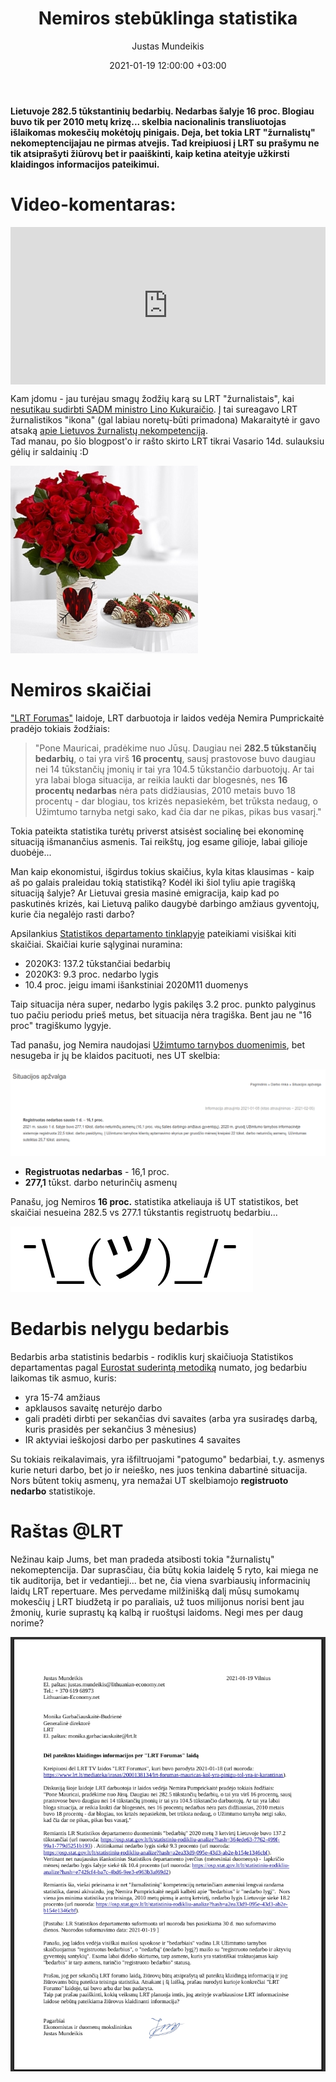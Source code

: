 ﻿---
title: "Nemiros stebūklinga statistika"
date: 2021-01-19 12:00:00 +03:00
author: Justas Mundeikis
layout: post
comments: true
citation: true
image:  /assets/2021/01/19/ban800.jpeg
thumbnail: /assets/2021/01/19/thumb.ban.jpeg
categories:
  - Videokomentaras
tags:
  - Statistika
  - LRT

---

**Lietuvoje 282.5 tūkstantinių bedarbių. Nedarbas šalyje 16 proc. Blogiau buvo tik per 2010 metų krizę... skelbia nacionalinis transliuotojas išlaikomas mokesčių mokėtojų pinigais. Deja, bet tokia LRT "žurnalistų" nekomeptencijajau ne pirmas atvejis. Tad kreipiuosi į LRT su prašymu ne tik atsiprašyti žiūrovų bet ir paaiškinti, kaip ketina ateityje užkirsti klaidingos informacijos pateikimui.**<!--more-->

# Video-komentaras:

<div style="position: relative; overflow: hidden; padding-top: 50%;"><iframe style="position: absolute; top: 0;left: 0; width: 100%; height: 100%;border: 0;" src="https://www.youtube.com/embed/EApZttCQgKM"  frameborder='0' scrolling='no' allowfullscreen></iframe></div>


Kam įdomu - jau turėjau smagų žodžių karą su LRT "žurnalistais", kai [nesutikau sudirbti SADM ministro Lino Kukuraičio](https://lithuanian-economy.net/2019/01/30/kodel-nesutikau-sudirbt-l-kukuraicio-per-lrt-laida-dienos-tema/). Į tai sureagavo LRT žurnalistikos "ikona" (gal labiau  noretų-būti primadona) Makaraitytė ir gavo atsaką [apie Lietuvos žurnalistų nekompetenciją](https://lithuanian-economy.net/2019/02/02/atsakymas-indrei-makaraitytei/).  
Tad manau, po šio blogpost'o ir rašto skirto LRT tikrai Vasario 14d. sulauksiu gėlių ir saldainių :D

![](/assets/2021/01/19/valentin.jpeg)


# Nemiros skaičiai

["LRT Forumas"](https://www.lrt.lt/mediateka/irasas/2000138134/lrt-forumas-mauricas-kol-yra-pinigu-tol-yra-ir-karantinas) laidoje, LRT darbuotoja ir laidos vedėja Nemira Pumprickaitė pradėjo tokiais žodžiais:

>"Pone Mauricai, pradėkime nuo Jūsų. Daugiau nei **282.5 tūkstančių bedarbių**, o tai yra virš **16 procentų**, sausį prastovose buvo daugiau nei 14 tūkstančių įmonių ir tai yra 104.5 tūkstančio darbuotojų. Ar tai yra labai bloga situacija, ar reikia laukti dar blogesnės, nes **16 procentų nedarbas** nėra pats didžiausias, 2010 metais buvo 18 procentų - dar blogiau, tos krizės nepasiekėm, bet trūksta nedaug, o Užimtumo tarnyba netgi sako, kad čia dar ne pikas, pikas bus vasarį."

Tokia pateikta statistika turėtų priverst atsisėst socialinę bei ekonominę situaciją išmanančius asmenis. Tai reikštų, jog esame gilioje, labai gilioje duobėje...

Man kaip ekonomistui, išgirdus tokius skaičius, kyla kitas klausimas - kaip aš po galais praleidau tokią statistiką? Kodėl iki šiol tyliu apie tragišką situaciją šalyje? Ar Lietuvai gresia masinė emigracija, kaip kad po paskutinės krizės, kai Lietuvą paliko daugybė darbingo amžiaus gyventojų, kurie čia negalėjo rasti darbo?

Apsilankius [Statistikos departamento tinklapyje](https://osp.stat.gov.lt/pagrindiniai-salies-rodikliai) pateikiami visiškai kiti skaičiai. Skaičiai kurie sąlyginai nuramina:

* 2020K3: 137.2 tūkstančiai bedarbių
* 2020K3: 9.3 proc. nedarbo lygis
* 10.4 proc. jeigu imami išankstiniai 2020M11 duomenys

Taip situacija nėra super, nedarbo lygis pakilęs 3.2 proc. punkto palyginus tuo pačiu periodu prieš metus, bet situacija nėra tragiška. Bent jau ne "16 proc" tragiškumo lygyje.

Tad panašu, jog Nemira naudojasi [Užimtumo tarnybos duomenimis](https://uzt.lt/darbo-rinka/situacijos-apzvalga/), bet nesugeba ir jų be klaidos pacituoti, nes UT skelbia:

![](/assets/2021/01/19/UT.png)

* **Registruotas nedarbas** - 16,1 proc.
* **277,1** tūkst. darbo neturinčių asmenų

Panašu, jog Nemiros **16 proc.** statistika atkeliauja iš UT statistikos, bet skaičiai nesueina 282.5 vs 277.1 tūkstantis registruotų bedarbiu...

![](/assets/2021/01/19/whatever.png)


# Bedarbis nelygu bedarbis

Bedarbis arba statistinis bedarbis - rodiklis kurį skaičiuoja Statistikos departamentas pagal [Eurostat suderintą metodiką](https://ec.europa.eu/eurostat/statistics-explained/index.php/Glossary:Unemployment) numato, jog bedarbiu laikomas tik asmuo, kuris:

* yra 15-74 amžiaus
* apklausos savaitę neturėjo darbo
* gali pradėti dirbti per sekančias dvi savaites (arba yra susiradęs darbą, kuris prasidės per sekančius 3 mėnesius)
* IR aktyviai ieškojosi darbo per paskutines 4 savaites

Su tokiais reikalavimais, yra išfiltruojami "patogumo" bedarbiai, t.y. asmenys kurie neturi darbo, bet jo ir neieško, nes juos tenkina dabartinė situacija.
Nors būtent tokių asmenų, yra nemažai UT skelbiamojo **registruoto nedarbo** statistikoje.

# Raštas @LRT

Nežinau kaip Jums, bet man pradeda atsibosti tokia "žurnalistų" nekomeptencija. Dar suprasčiau, čia būtų kokia laidelę 5 ryto, kai miega ne tik auditorija, bet ir vedantieji... bet ne, čia viena svarbiausių informacinių laidų LRT repertuare. Mes pervedame milžinišką dalį mūsų sumokamų mokesčių į LRT biudžetą ir po paraliais, už tuos milijonus norisi bent jau žmonių, kurie suprastų ką kalbą ir ruoštųsi laidoms. Negi mes per daug norime?

![](/assets/2021/01/19/rastas.png)
